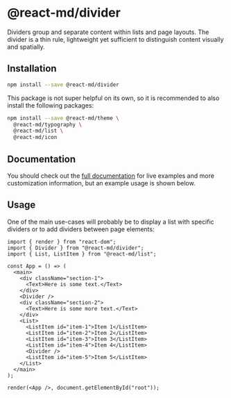 # @react-md/divider

Dividers group and separate content within lists and page layouts. The divider
is a thin rule, lightweight yet sufficient to distinguish content visually and
spatially.

## Installation

```sh
npm install --save @react-md/divider
```

This package is not super helpful on its own, so it is recommended to also
install the following packages:

```sh
npm install --save @react-md/theme \
  @react-md/typography \
  @react-md/list \
  @react-md/icon
```

<!-- DOCS_REMOVE -->

## Documentation

You should check out the
[full documentation](https://react-md.dev/packages/divider/demos) for live
examples and more customization information, but an example usage is shown
below.

<!-- DOCS_REMOVE_END -->

## Usage

One of the main use-cases will probably be to display a list with specific
dividers or to add dividers between page elements:

```tsx
import { render } from "react-dom";
import { Divider } from "@react-md/divider";
import { List, ListItem } from "@react-md/list";

const App = () => (
  <main>
    <div className="section-1">
      <Text>Here is some text.</Text>
    </div>
    <Divider />
    <div className="section-2">
      <Text>Here is some more text.</Text>
    </div>
    <List>
      <ListItem id="item-1">Item 1</ListItem>
      <ListItem id="item-2">Item 2</ListItem>
      <ListItem id="item-3">Item 3</ListItem>
      <ListItem id="item-4">Item 4</ListItem>
      <Divider />
      <ListItem id="item-5">Item 5</ListItem>
    </List>
  </main>
);

render(<App />, document.getElementById("root"));
```
